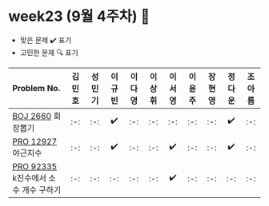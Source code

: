 # week23 (9월 4주차) :pencil:

- 맞은 문제 :heavy_check_mark: 표기
- 고민한 문제 :mag: 표기

| Problem No.                                                                                       | 김민호 | 성민기 | 이규빈 | 이다영 | 이상휘 | 이서영 | 이윤주 | 장현영 | 정다운 | 조아름 |
| :------------------------------------------------------------------------------------------------ | :----: | :----: | :----: | :----: | :----: | :----: | :----: | :----: | :----: | :----: |
| [BOJ 2660](https://www.acmicpc.net/problem/2660) 회장뽑기 |   :-:   |  :-:   |   :heavy_check_mark:   |   :-:   |   :-:   |   :-:   |   :-:  |   :-:   |   :heavy_check_mark:   |   :-:  |
| [PRO 12927](https://school.programmers.co.kr/learn/courses/30/lessons/12927) 야근지수 |  :-:   |  :-:   |  :heavy_check_mark:   |   :-:  |   :-:   |  :heavy_check_mark:   |  :-:  |   :-:   |  :heavy_check_mark:   |  :-:   |
| [PRO 92335](https://school.programmers.co.kr/learn/courses/30/lessons/92335) k진수에서 소수 개수 구하기 |   :-:   |  :-:   |   :-:   |  :-:   |   :-:   |   :heavy_check_mark:   |  :-:  |  :-:   |  :-:   |  :-:   |
